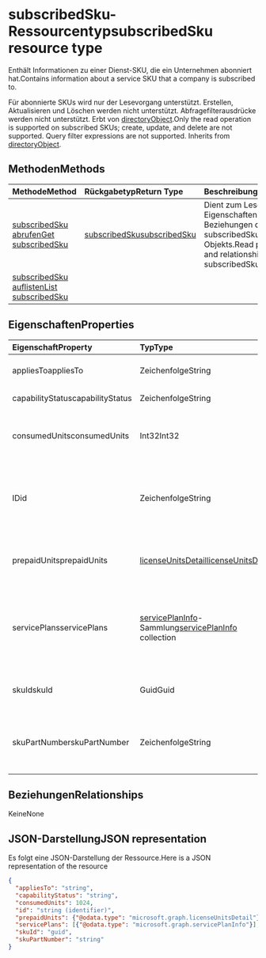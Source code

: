 # <a name="subscribedsku-resource-type"></a><span data-ttu-id="50510-101">subscribedSku-Ressourcentyp</span><span class="sxs-lookup"><span data-stu-id="50510-101">subscribedSku resource type</span></span>

<span data-ttu-id="50510-102">Enthält Informationen zu einer Dienst-SKU, die ein Unternehmen abonniert hat.</span><span class="sxs-lookup"><span data-stu-id="50510-102">Contains information about a service SKU that a company is subscribed to.</span></span>

<span data-ttu-id="50510-p101">Für abonnierte SKUs wird nur der Lesevorgang unterstützt. Erstellen, Aktualisieren und Löschen werden nicht unterstützt. Abfragefilterausdrücke werden nicht unterstützt. Erbt von [directoryObject](directoryobject.md).</span><span class="sxs-lookup"><span data-stu-id="50510-p101">Only the read operation is supported on subscribed SKUs; create, update, and delete are not supported. Query filter expressions are not supported. Inherits from [directoryObject](directoryobject.md).</span></span>

## <a name="methods"></a><span data-ttu-id="50510-106">Methoden</span><span class="sxs-lookup"><span data-stu-id="50510-106">Methods</span></span>
| <span data-ttu-id="50510-107">Methode</span><span class="sxs-lookup"><span data-stu-id="50510-107">Method</span></span>           | <span data-ttu-id="50510-108">Rückgabetyp</span><span class="sxs-lookup"><span data-stu-id="50510-108">Return Type</span></span>    |<span data-ttu-id="50510-109">Beschreibung</span><span class="sxs-lookup"><span data-stu-id="50510-109">Description</span></span>|
|:---------------|:--------|:----------|
|[<span data-ttu-id="50510-110">subscribedSku abrufen</span><span class="sxs-lookup"><span data-stu-id="50510-110">Get subscribedSku</span></span>](../api/subscribedsku_get.md) | [<span data-ttu-id="50510-111">subscribedSku</span><span class="sxs-lookup"><span data-stu-id="50510-111">subscribedSku</span></span>](subscribedsku.md) |<span data-ttu-id="50510-112">Dient zum Lesen der Eigenschaften und Beziehungen des subscribedSku-Objekts.</span><span class="sxs-lookup"><span data-stu-id="50510-112">Read properties and relationships of subscribedSku object.</span></span>|
|[<span data-ttu-id="50510-113">subscribedSku auflisten</span><span class="sxs-lookup"><span data-stu-id="50510-113">List subscribedSku</span></span>](../api/subscribedsku_list.md) | <span data-ttu-id="50510-114">|||UNTRANSLATED_CONTENT_START|||[subscribedSku](subscribedsku.md) collection|||UNTRANSLATED_CONTENT_END|||</span><span class="sxs-lookup"><span data-stu-id="50510-114">[subscribedSku](subscribedsku.md) collection</span></span> |<span data-ttu-id="50510-115">Dienst zum Abrufen der Liste aller kommerziellen Abonnements, die eine Organisation erworben hat.</span><span class="sxs-lookup"><span data-stu-id="50510-115">Retrieve the list of commercial subscriptions that an organization has acquired.</span></span>|

## <a name="properties"></a><span data-ttu-id="50510-116">Eigenschaften</span><span class="sxs-lookup"><span data-stu-id="50510-116">Properties</span></span>
| <span data-ttu-id="50510-117">Eigenschaft</span><span class="sxs-lookup"><span data-stu-id="50510-117">Property</span></span>     | <span data-ttu-id="50510-118">Typ</span><span class="sxs-lookup"><span data-stu-id="50510-118">Type</span></span>   |<span data-ttu-id="50510-119">Beschreibung</span><span class="sxs-lookup"><span data-stu-id="50510-119">Description</span></span>|
|:---------------|:--------|:----------|
|<span data-ttu-id="50510-120">appliesTo</span><span class="sxs-lookup"><span data-stu-id="50510-120">appliesTo</span></span>|<span data-ttu-id="50510-121">Zeichenfolge</span><span class="sxs-lookup"><span data-stu-id="50510-121">String</span></span>| <span data-ttu-id="50510-122">Beispiel: „Benutzer“ oder „Community“.</span><span class="sxs-lookup"><span data-stu-id="50510-122">For example, "User" or "Company".</span></span> |
|<span data-ttu-id="50510-123">capabilityStatus</span><span class="sxs-lookup"><span data-stu-id="50510-123">capabilityStatus</span></span>|<span data-ttu-id="50510-124">Zeichenfolge</span><span class="sxs-lookup"><span data-stu-id="50510-124">String</span></span>| <span data-ttu-id="50510-125">Beispiel: „Aktiviert“.</span><span class="sxs-lookup"><span data-stu-id="50510-125">For example, "Enabled".</span></span> |
|<span data-ttu-id="50510-126">consumedUnits</span><span class="sxs-lookup"><span data-stu-id="50510-126">consumedUnits</span></span>|<span data-ttu-id="50510-127">Int32</span><span class="sxs-lookup"><span data-stu-id="50510-127">Int32</span></span>| <span data-ttu-id="50510-128">Die Anzahl der Lizenzen, die zugewiesen wurden.</span><span class="sxs-lookup"><span data-stu-id="50510-128">The number of licenses that have been assigned.</span></span> |
|<span data-ttu-id="50510-129">ID</span><span class="sxs-lookup"><span data-stu-id="50510-129">id</span></span>|<span data-ttu-id="50510-130">Zeichenfolge</span><span class="sxs-lookup"><span data-stu-id="50510-130">String</span></span>| <span data-ttu-id="50510-p102">Der eindeutige Bezeichner für das subscribedSku-Objekt. Schlüssel, lässt keine Nullwerte zu.</span><span class="sxs-lookup"><span data-stu-id="50510-p102">The unique identifier for the subscribed sku object. Key, not nullable.</span></span> |
|<span data-ttu-id="50510-133">prepaidUnits</span><span class="sxs-lookup"><span data-stu-id="50510-133">prepaidUnits</span></span>|[<span data-ttu-id="50510-134">licenseUnitsDetail</span><span class="sxs-lookup"><span data-stu-id="50510-134">licenseUnitsDetail</span></span>](licenseunitsdetail.md)| <span data-ttu-id="50510-135">Informationen über die Anzahl und den Status der Prepaidlizenzen.</span><span class="sxs-lookup"><span data-stu-id="50510-135">Information about the number and status of prepaid licenses.</span></span> |
|<span data-ttu-id="50510-136">servicePlans</span><span class="sxs-lookup"><span data-stu-id="50510-136">servicePlans</span></span>|<span data-ttu-id="50510-137">[servicePlanInfo](serviceplaninfo.md)-Sammlung</span><span class="sxs-lookup"><span data-stu-id="50510-137">[servicePlanInfo](serviceplaninfo.md) collection</span></span>| <span data-ttu-id="50510-p103">Informationen über die Servicepläne, die mit der SKU verfügbar sind. Lässt keine Nullwerte zu.</span><span class="sxs-lookup"><span data-stu-id="50510-p103">Information about the service plans that are available with the SKU. Not nullable</span></span> |
|<span data-ttu-id="50510-140">skuId</span><span class="sxs-lookup"><span data-stu-id="50510-140">skuId</span></span>|<span data-ttu-id="50510-141">Guid</span><span class="sxs-lookup"><span data-stu-id="50510-141">Guid</span></span>| <span data-ttu-id="50510-142">Der eindeutige Bezeichner (GUID) für die Dienst-SKU.</span><span class="sxs-lookup"><span data-stu-id="50510-142">The unique identifier (GUID) for the service SKU.</span></span> |
|<span data-ttu-id="50510-143">skuPartNumber</span><span class="sxs-lookup"><span data-stu-id="50510-143">skuPartNumber</span></span>|<span data-ttu-id="50510-144">Zeichenfolge</span><span class="sxs-lookup"><span data-stu-id="50510-144">String</span></span>| <span data-ttu-id="50510-145">Die SKU-Teilenummer, z. B.: „AAD_PREMIUM“ oder „RMSBASIC“.</span><span class="sxs-lookup"><span data-stu-id="50510-145">The SKU part number; for example: "AAD_PREMIUM" or "RMSBASIC".</span></span> |

## <a name="relationships"></a><span data-ttu-id="50510-146">Beziehungen</span><span class="sxs-lookup"><span data-stu-id="50510-146">Relationships</span></span>
<span data-ttu-id="50510-147">Keine</span><span class="sxs-lookup"><span data-stu-id="50510-147">None</span></span>

## <a name="json-representation"></a><span data-ttu-id="50510-148">JSON-Darstellung</span><span class="sxs-lookup"><span data-stu-id="50510-148">JSON representation</span></span>

<span data-ttu-id="50510-149">Es folgt eine JSON-Darstellung der Ressource.</span><span class="sxs-lookup"><span data-stu-id="50510-149">Here is a JSON representation of the resource</span></span>

<!--{
  "blockType": "resource",
  "optionalProperties": [],
  "keyProperty": "id",
  "baseType": "microsoft.graph.entity",
  "@odata.type": "microsoft.graph.subscribedSku",
  "@odata.annotations": [
    {
      "capabilities": {
        "skippable": false,
        "toppable": false,
        "countable": false,
        "expandable": false,
        "filterable": false,
        "referenceable": false,
        "selectable": false
      }
    }
  ]
}-->

```json
{
  "appliesTo": "string",
  "capabilityStatus": "string",
  "consumedUnits": 1024,
  "id": "string (identifier)",
  "prepaidUnits": {"@odata.type": "microsoft.graph.licenseUnitsDetail"},
  "servicePlans": [{"@odata.type": "microsoft.graph.servicePlanInfo"}],
  "skuId": "guid",
  "skuPartNumber": "string"
}

```
<!-- uuid: 8fcb5dbc-d5aa-4681-8e31-b001d5168d79
2015-10-25 14:57:30 UTC -->
<!-- {
  "type": "#page.annotation",
  "description": "subscribedSku resource",
  "keywords": "",
  "section": "documentation",
  "tocPath": ""
}-->
